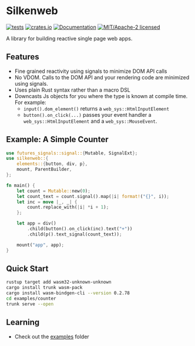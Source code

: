 # Silkenweb

[![tests](https://github.com/silkenweb/silkenweb/actions/workflows/tests.yml/badge.svg)](https://github.com/silkenweb/silkenweb/actions/workflows/tests.yml)
[![crates.io](https://img.shields.io/crates/v/silkenweb.svg)](https://crates.io/crates/silkenweb)
[![Documentation](https://docs.rs/silkenweb/badge.svg)](https://docs.rs/silkenweb)
[![MIT/Apache-2 licensed](https://img.shields.io/crates/l/silkenweb)](./LICENSE-APACHE)

A library for building reactive single page web apps.

## Features

- Fine grained reactivity using signals to minimize DOM API calls
- No VDOM. Calls to the DOM API and your rendering code are minimized using signals.
- Uses plain Rust syntax rather than a macro DSL
- Downcasts Js objects for you where the type is known at compile time. For example:
  - `input().dom_element()` returns a `web_sys::HtmlInputElement`
  - `button().on_click(...)` passes your event handler a `web_sys::HtmlInputElement` and a `web_sys::MouseEvent`.

## Example: A Simple Counter

```rust
use futures_signals::signal::{Mutable, SignalExt};
use silkenweb::{
    elements::{button, div, p},
    mount, ParentBuilder,
};

fn main() {
    let count = Mutable::new(0);
    let count_text = count.signal().map(|i| format!("{}", i));
    let inc = move |_, _| {
        count.replace_with(|i| *i + 1);
    };

    let app = div()
        .child(button().on_click(inc).text("+"))
        .child(p().text_signal(count_text));

    mount("app", app);
}
```

## Quick Start

```bash
rustup target add wasm32-unknown-unknown
cargo install trunk wasm-pack
cargo install wasm-bindgen-cli --version 0.2.78
cd examples/counter
trunk serve --open
```

## Learning

- Check out the [examples](https://github.com/silkenweb/silkenweb/tree/main/examples) folder

